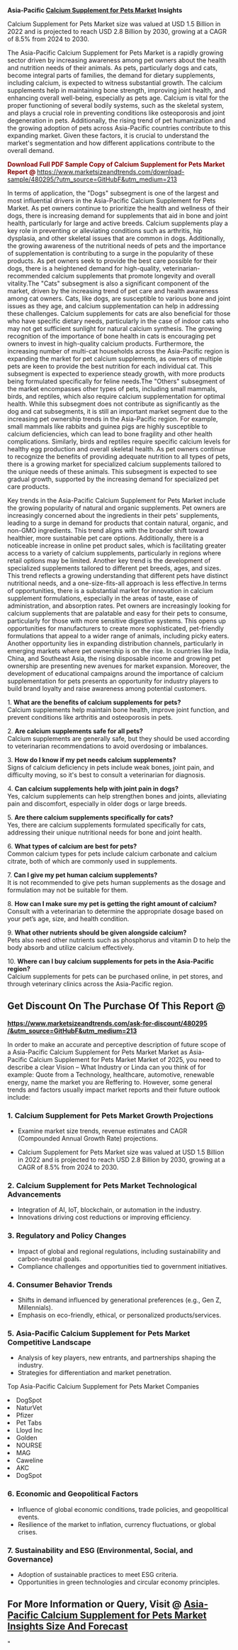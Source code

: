 <p><strong>Asia-Pacific&nbsp;<a href=""https://www.marketsizeandtrends.com/download-sample/480295/&amp;utm_source=GitHubF&amp;utm_medium=213"">Calcium Supplement for Pets Market</a> Insights</strong></p><p>Calcium Supplement for Pets Market size was valued at USD 1.5 Billion in 2022 and is projected to reach USD 2.8 Billion by 2030, growing at a CAGR of 8.5% from 2024 to 2030.</p><p><p>The Asia-Pacific Calcium Supplement for Pets Market is a rapidly growing sector driven by increasing awareness among pet owners about the health and nutrition needs of their animals. As pets, particularly dogs and cats, become integral parts of families, the demand for dietary supplements, including calcium, is expected to witness substantial growth. The calcium supplements help in maintaining bone strength, improving joint health, and enhancing overall well-being, especially as pets age. Calcium is vital for the proper functioning of several bodily systems, such as the skeletal system, and plays a crucial role in preventing conditions like osteoporosis and joint degeneration in pets. Additionally, the rising trend of pet humanization and the growing adoption of pets across Asia-Pacific countries contribute to this expanding market. Given these factors, it is crucial to understand the market's segmentation and how different applications contribute to the overall demand.<p><strong><span style="color: #800000;">Download Full PDF Sample Copy of Calcium Supplement for Pets Market Report @</span>&nbsp;</strong><a href="https://www.marketsizeandtrends.com/download-sample/480295/?utm_source=GitHubF&amp;utm_medium=213" target="_blank">https://www.marketsizeandtrends.com/download-sample/480295/?utm_source=GitHubF&amp;utm_medium=213</a></p></p><p>In terms of application, the "Dogs" subsegment is one of the largest and most influential drivers in the Asia-Pacific Calcium Supplement for Pets Market. As pet owners continue to prioritize the health and wellness of their dogs, there is increasing demand for supplements that aid in bone and joint health, particularly for large and active breeds. Calcium supplements play a key role in preventing or alleviating conditions such as arthritis, hip dysplasia, and other skeletal issues that are common in dogs. Additionally, the growing awareness of the nutritional needs of pets and the importance of supplementation is contributing to a surge in the popularity of these products. As pet owners seek to provide the best care possible for their dogs, there is a heightened demand for high-quality, veterinarian-recommended calcium supplements that promote longevity and overall vitality.The "Cats" subsegment is also a significant component of the market, driven by the increasing trend of pet care and health awareness among cat owners. Cats, like dogs, are susceptible to various bone and joint issues as they age, and calcium supplementation can help in addressing these challenges. Calcium supplements for cats are also beneficial for those who have specific dietary needs, particularly in the case of indoor cats who may not get sufficient sunlight for natural calcium synthesis. The growing recognition of the importance of bone health in cats is encouraging pet owners to invest in high-quality calcium products. Furthermore, the increasing number of multi-cat households across the Asia-Pacific region is expanding the market for pet calcium supplements, as owners of multiple pets are keen to provide the best nutrition for each individual cat. This subsegment is expected to experience steady growth, with more products being formulated specifically for feline needs.The "Others" subsegment of the market encompasses other types of pets, including small mammals, birds, and reptiles, which also require calcium supplementation for optimal health. While this subsegment does not contribute as significantly as the dog and cat subsegments, it is still an important market segment due to the increasing pet ownership trends in the Asia-Pacific region. For example, small mammals like rabbits and guinea pigs are highly susceptible to calcium deficiencies, which can lead to bone fragility and other health complications. Similarly, birds and reptiles require specific calcium levels for healthy egg production and overall skeletal health. As pet owners continue to recognize the benefits of providing adequate nutrition to all types of pets, there is a growing market for specialized calcium supplements tailored to the unique needs of these animals. This subsegment is expected to see gradual growth, supported by the increasing demand for specialized pet care products.<p>Key trends in the Asia-Pacific Calcium Supplement for Pets Market include the growing popularity of natural and organic supplements. Pet owners are increasingly concerned about the ingredients in their pets' supplements, leading to a surge in demand for products that contain natural, organic, and non-GMO ingredients. This trend aligns with the broader shift toward healthier, more sustainable pet care options. Additionally, there is a noticeable increase in online pet product sales, which is facilitating greater access to a variety of calcium supplements, particularly in regions where retail options may be limited. Another key trend is the development of specialized supplements tailored to different pet breeds, ages, and sizes. This trend reflects a growing understanding that different pets have distinct nutritional needs, and a one-size-fits-all approach is less effective.In terms of opportunities, there is a substantial market for innovation in calcium supplement formulations, especially in the areas of taste, ease of administration, and absorption rates. Pet owners are increasingly looking for calcium supplements that are palatable and easy for their pets to consume, particularly for those with more sensitive digestive systems. This opens up opportunities for manufacturers to create more sophisticated, pet-friendly formulations that appeal to a wider range of animals, including picky eaters. Another opportunity lies in expanding distribution channels, particularly in emerging markets where pet ownership is on the rise. In countries like India, China, and Southeast Asia, the rising disposable income and growing pet ownership are presenting new avenues for market expansion. Moreover, the development of educational campaigns around the importance of calcium supplementation for pets presents an opportunity for industry players to build brand loyalty and raise awareness among potential customers.<p>1. <strong>What are the benefits of calcium supplements for pets?</strong><br>Calcium supplements help maintain bone health, improve joint function, and prevent conditions like arthritis and osteoporosis in pets.</p><p>2. <strong>Are calcium supplements safe for all pets?</strong><br>Calcium supplements are generally safe, but they should be used according to veterinarian recommendations to avoid overdosing or imbalances.</p><p>3. <strong>How do I know if my pet needs calcium supplements?</strong><br>Signs of calcium deficiency in pets include weak bones, joint pain, and difficulty moving, so it's best to consult a veterinarian for diagnosis.</p><p>4. <strong>Can calcium supplements help with joint pain in dogs?</strong><br>Yes, calcium supplements can help strengthen bones and joints, alleviating pain and discomfort, especially in older dogs or large breeds.</p><p>5. <strong>Are there calcium supplements specifically for cats?</strong><br>Yes, there are calcium supplements formulated specifically for cats, addressing their unique nutritional needs for bone and joint health.</p><p>6. <strong>What types of calcium are best for pets?</strong><br>Common calcium types for pets include calcium carbonate and calcium citrate, both of which are commonly used in supplements.</p><p>7. <strong>Can I give my pet human calcium supplements?</strong><br>It is not recommended to give pets human supplements as the dosage and formulation may not be suitable for them.</p><p>8. <strong>How can I make sure my pet is getting the right amount of calcium?</strong><br>Consult with a veterinarian to determine the appropriate dosage based on your pet’s age, size, and health condition.</p><p>9. <strong>What other nutrients should be given alongside calcium?</strong><br>Pets also need other nutrients such as phosphorus and vitamin D to help the body absorb and utilize calcium effectively.</p><p>10. <strong>Where can I buy calcium supplements for pets in the Asia-Pacific region?</strong><br>Calcium supplements for pets can be purchased online, in pet stores, and through veterinary clinics across the Asia-Pacific region.</p></p><h2><strong>Get Discount On The Purchase Of This Report @&nbsp;</strong></h2><p><strong><a href=""https://www.marketsizeandtrends.com/ask-for-discount/480295/&amp;utm_source=GitHubF&amp;utm_medium=213"" target=""_blank"">https://www.marketsizeandtrends.com/ask-for-discount/480295<br />/&amp;utm_source=GitHubF&amp;utm_medium=213</a></strong></p><p>In order to make an accurate and perceptive description of future scope of a Asia-Pacific&nbsp;Calcium Supplement for Pets Market Market as Asia-Pacific&nbsp;Calcium Supplement for Pets Market Market of 2025, you need to describe a clear Vision &ndash; What Industry or Linda can you think of for example: Quote from a Technology, healthcare, automotive, renewable energy, name the market you are Reffering to. However, some general trends and factors usually impact market reports and their future outlook include:</p><h3>1.&nbsp;<strong>Calcium Supplement for Pets Market Growth Projections</strong></h3><ul><li>Examine market size trends, revenue estimates and CAGR (Compounded Annual Growth Rate) projections.</li><li><p>Calcium Supplement for Pets Market size was valued at USD 1.5 Billion in 2022 and is projected to reach USD 2.8 Billion by 2030, growing at a CAGR of 8.5% from 2024 to 2030.</p></li></ul><h3>2.&nbsp;<strong>Calcium Supplement for Pets Market Technological Advancements</strong></h3><ul><li>Integration of AI, IoT, blockchain, or automation in the industry.</li><li>Innovations driving cost reductions or improving efficiency.</li></ul><h3>3.&nbsp;<strong>Regulatory and Policy Changes</strong></h3><ul><li>Impact of global and regional regulations, including sustainability and carbon-neutral goals.</li><li>Compliance challenges and opportunities tied to government initiatives.</li></ul><h3>4.&nbsp;<strong>Consumer Behavior Trends</strong></h3><ul><li>Shifts in demand influenced by generational preferences (e.g., Gen Z, Millennials).</li><li>Emphasis on eco-friendly, ethical, or personalized products/services.</li></ul><h3>5.&nbsp;<strong>Asia-Pacific Calcium Supplement for Pets Market Competitive Landscape</strong></h3><ul><li>Analysis of key players, new entrants, and partnerships shaping the industry.</li><li>Strategies for differentiation and market penetration.</li></ul><p data-pm-slice=""1 1 []"">Top Asia-Pacific Calcium Supplement for Pets Market Companies</p><div data-test-id=""""><p><li>DogSpot</li><li> NaturVet</li><li> Pfizer</li><li> Pet Tabs</li><li> Lloyd Inc</li><li> Golden</li><li> NOURSE</li><li> MAG</li><li> Caweline</li><li> AKC</li><li> DogSpot</li></p></div><h3>6.&nbsp;<strong>Economic and Geopolitical Factors</strong></h3><ul><li>Influence of global economic conditions, trade policies, and geopolitical events.</li><li>Resilience of the market to inflation, currency fluctuations, or global crises.</li></ul><h3>7.&nbsp;<strong>Sustainability and ESG (Environmental, Social, and Governance)</strong></h3><ul><li>Adoption of sustainable practices to meet ESG criteria.</li><li>Opportunities in green technologies and circular economy principles.</li></ul><h2><strong>For More Information or Query, Visit @&nbsp;</strong><a href=""https://www.verifiedmarketreports.com/product/calcium-supplement-for-pets-market-size-and-forecast/"" target=""_blank"">Asia-Pacific Calcium Supplement for Pets Market Insights Size And Forecast</a></h2>"
